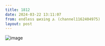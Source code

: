 ```yaml
---
title: 1812
date: 2024-03-22 13:11:07
from: endless шизing ⍼ (channel1162404975)
layout: post
---
```


![image](photos/photo_273@22-03-2024_13-11-07.jpg)


